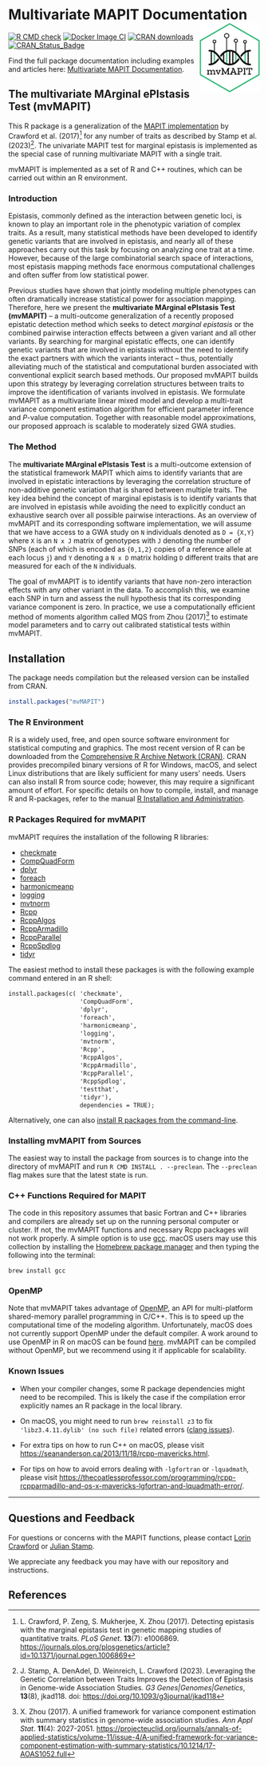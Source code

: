 
# Multivariate MAPIT Documentation <img src="man/figures/logo.png" align="right" alt="" width="120"/>

[![R CMD check](https://github.com/lcrawlab/mvMAPIT/actions/workflows/check-standard.yaml/badge.svg)](https://github.com/lcrawlab/mvMAPIT/actions/workflows/check-standard.yaml)
[![Docker Image CI](https://github.com/lcrawlab/mvMAPIT/actions/workflows/docker-image.yml/badge.svg)](https://github.com/lcrawlab/mvMAPIT/actions/workflows/docker-image.yml)
[![CRAN downloads](https://cranlogs.r-pkg.org/badges/grand-total/mvMAPIT)](https://cranlogs.r-pkg.org/badges/grand-total/mvMAPIT)
[![CRAN_Status_Badge](http://www.r-pkg.org/badges/version/mvMAPIT)](https://cran.r-project.org/package=mvMAPIT)

Find the full package documentation including examples and articles here: [Multivariate MAPIT Documentation](https://lcrawlab.github.io/mvMAPIT/).


## The multivariate MArginal ePIstasis Test (mvMAPIT)
This R package is a generalization of the [MAPIT
implementation](https://github.com/lorinanthony/MAPIT) by Crawford et
al. (2017)[^1] for any number of traits as described by Stamp et al. (2023)[^2].
The univariate MAPIT test for marginal epistasis is implemented as the special
case of running multivariate MAPIT with a single trait.

mvMAPIT is implemented as a set of R and C++ routines, which can be
carried out within an R environment.

### Introduction
Epistasis, commonly defined as the interaction between genetic loci, is known to
play an important role in the phenotypic variation of complex traits. As a
result, many statistical methods have been developed to identify genetic variants
that are involved in epistasis, and nearly all of these approaches carry out
this task by focusing on analyzing one trait at a time. However, because of the
large combinatorial search space of interactions, most epistasis mapping
methods face enormous computational challenges and often suffer from low
statistical power.

Previous studies have shown that jointly modeling multiple phenotypes can often
dramatically increase statistical power for association mapping. Therefore, here
we present the **multivariate MArginal ePIstasis Test (mvMAPIT)** – a
multi-outcome generalization of a recently proposed epistatic detection method
which seeks to detect *marginal epistasis* or the combined pairwise interaction
effects between a given variant and all other variants. By searching for marginal
epistatic effects, one can identify genetic variants that are involved in
epistasis without the need to identify the exact partners with which the variants
interact – thus, potentially alleviating much of the statistical and computational
burden associated with conventional explicit search based methods. Our proposed
mvMAPIT builds upon this strategy by leveraging correlation structures between
traits to improve the identification of variants involved in epistasis. We
formulate mvMAPIT as a multivariate linear mixed model and develop a multi-trait
variance component estimation algorithm for efficient parameter inference and
*P*-value computation. Together with reasonable model approximations, our proposed
approach is scalable to moderately sized GWA studies.


### The Method
The **multivariate MArginal ePIstasis Test** is a multi-outcome extension of the
statistical framework MAPIT which aims to identify variants that are involved in
epistatic interactions by leveraging the correlation structure of non-additive
genetic variation that is shared between multiple traits. The key idea behind the
concept of marginal epistasis is to identify variants that are involved in
epistasis while avoiding the need to explicitly conduct an exhaustive search over
all possible pairwise interactions. As an overview of mvMAPIT and its
corresponding software implementation, we will assume that we have access to a
GWA study on `N` individuals denoted as `D = {X,Y}` where `X` is an `N x J` matrix
of genotypes with `J` denoting the number of SNPs (each of which is encoded as
`{0,1,2}` copies of a reference allele at each locus `j`) and `Y` denoting a `N x D`
matrix holding `D` different traits that are measured for each of the `N`
individuals.

The goal of mvMAPIT is to identify variants that have non-zero interaction effects
with any other variant in the data. To accomplish this, we examine each SNP in
turn and assess the null hypothesis that its corresponding variance component is zero. In
practice, we use a computationally efficient method of moments algorithm called MQS from Zhou (2017)[^3]
to estimate model parameters and to carry out calibrated statistical tests within
mvMAPIT.

## Installation

The package needs compilation but the released version can be installed from
CRAN.

```R
install.packages("mvMAPIT")
```

### The R Environment
R is a widely used, free, and open source software environment for
statistical computing and graphics. The most recent version of R can be
downloaded from the [Comprehensive R Archive Network
(CRAN)](https://cran.r-project.org/). CRAN provides precompiled binary
versions of R for Windows, macOS, and select Linux distributions that
are likely sufficient for many users' needs. Users can also install R
from source code; however, this may require a significant amount of
effort. For specific details on how to compile, install, and manage R
and R-packages, refer to the manual [R Installation and
Administration](https://cran.r-project.org/doc/manuals/r-release/R-admin.html).

### R Packages Required for mvMAPIT
mvMAPIT requires the installation of the following R libraries:

- [checkmate](https://cran.r-project.org/package=checkmate)
- [CompQuadForm](https://cran.r-project.org/package=CompQuadForm)
- [dplyr](https://cran.r-project.org/package=dplyr)
- [foreach](https://cran.r-project.org/package=foreach)
- [harmonicmeanp](https://cran.r-project.org/package=harmonicmeanp)
- [logging](https://cran.r-project.org/package=logging)
- [mvtnorm](https://cran.r-project.org/package=mvtnorm)
- [Rcpp](https://cran.r-project.org/package=Rcpp)
- [RcppAlgos](https://cran.r-project.org/package=RcppAlgos)
- [RcppArmadillo](https://cran.r-project.org/package=RcppArmadillo)
- [RcppParallel](https://cran.r-project.org/package=RcppParallel)
- [RcppSpdlog](https://cran.r-project.org/package=RcppSpdlog)
- [tidyr](https://cran.r-project.org/package=tidyr)

The easiest method to install these packages is with the following
example command entered in an R shell:

``` {.R}
install.packages(c( 'checkmate', 
                    'CompQuadForm', 
                    'dplyr', 
                    'foreach', 
                    'harmonicmeanp', 
                    'logging', 
                    'mvtnorm', 
                    'Rcpp', 
                    'RcppAlgos', 
                    'RcppArmadillo', 
                    'RcppParallel', 
                    'RcppSpdlog', 
                    'testthat', 
                    'tidyr'), 
                    dependencies = TRUE);
```

Alternatively, one can also [install R packages from the
command-line](https://cran.r-project.org/doc/manuals/r-release/R-admin.html#Installing-packages).

### Installing mvMAPIT from Sources
The easiest way to install the package from sources is to change into
the directory of mvMAPIT and run `R CMD INSTALL . --preclean`. The
`--preclean` flag makes sure that the latest state is run.

### C++ Functions Required for MAPIT

The code in this repository assumes that basic Fortran and C++ libraries and compilers are already set up on the running personal computer or
cluster. If not, the mvMAPIT functions and necessary Rcpp packages will
not work properly. A simple option is to use
[gcc](https://gcc.gnu.org/). macOS users may use this collection by
installing the [Homebrew package manager](https://brew.sh/index.html) and
then typing the following into the terminal:

``` {.bash}
brew install gcc
```
### OpenMP
Note that mvMAPIT takes advantage of [OpenMP](https://www.openmp.org/), an
API for multi-platform shared-memory parallel programming in C/C++. This
is to speed up the computational time of the modeling algorithm.
Unfortunately, macOS does not currently support OpenMP under the default
compiler. A work around to use OpenMP in R on macOS can be found
[here](https://thecoatlessprofessor.com/programming/openmp-in-r-on-os-x/).
mvMAPIT can be compiled without OpenMP, but we recommend using it if
applicable for scalability.

### Known Issues
- When your compiler changes, some R package dependencies might need to be recompiled. This is likely the case if the compilation error explicitly names an R package in the local library.

- On macOS, you might need to run `brew reinstall z3` to fix `'libz3.4.11.dylib' (no such file)` related errors ([clang issues](https://github.com/Homebrew/discussions/discussions/3920)).

- For extra tips on how to run C++ on macOS, please visit
<https://seananderson.ca/2013/11/18/rcpp-mavericks.html>.

- For tips on how to avoid errors dealing with `-lgfortran` or `-lquadmath`, please visit
<https://thecoatlessprofessor.com/programming/rcpp-rcpparmadillo-and-os-x-mavericks-lgfortran-and-lquadmath-error/>.

------------------------------------------------------------------------

## Questions and Feedback
For questions or concerns with the MAPIT functions, please contact
[Lorin Crawford](mailto:lcrawford@microsoft.com) or
[Julian Stamp](mailto:julian_stamp@brown.edu).

We appreciate any feedback you may have with our repository and instructions.

## References
[^1]: L. Crawford, P. Zeng, S. Mukherjee, X. Zhou (2017). Detecting
    epistasis with the marginal epistasis test in genetic mapping
    studies of quantitative traits. *PLoS Genet*. **13**(7): e1006869.
    <https://journals.plos.org/plosgenetics/article?id=10.1371/journal.pgen.1006869>

[^2]: J. Stamp, A. DenAdel, D. Weinreich, L. Crawford (2023). Leveraging the
    Genetic Correlation between Traits Improves the Detection of Epistasis in
    Genome-wide Association Studies. *G3 Genes|Genomes|Genetics*, **13**(8), jkad118. doi:
    <https://doi.org/10.1093/g3journal/jkad118>

[^3]: X. Zhou (2017). A unified framework for variance component estimation with summary statistics
  in genome-wide association studies. *Ann Appl Stat*. **11**(4): 2027-2051.
  <https://projecteuclid.org/journals/annals-of-applied-statistics/volume-11/issue-4/A-unified-framework-for-variance-component-estimation-with-summary-statistics/10.1214/17-AOAS1052.full>
